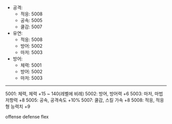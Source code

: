 * 공격:
    + 적응: 5008
    + 공속: 5005
    + 쿨감: 5007
* 유연:
    + 적응: 5008
    + 방어: 5002
    + 마저: 5003
* 방어:
    + 체력: 5001
    + 방어: 5002
    + 마저: 5003
---
5001: 체력, 체력 +15 ~ 140(레벨에 비례)
5002: 방어, 방어력 +6
5003: 마저, 마법저항력 +8
5005: 공속, 공격속도 +10%
5007: 쿨감, 스킬 가속 +8
5008: 적응, 적응형 능력치 +9

offense
defense
flex